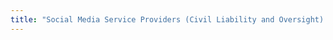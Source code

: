 ```yaml
---
title: "Social Media Service Providers (Civil Liability and Oversight) Bill 2018 – Briefing for Second Reading"
---
```





